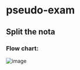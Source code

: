 # pseudo-exam

## Split the nota
### Flow chart:
![image](https://github.com/user-attachments/assets/ea66dd6c-7cb8-45bf-a41f-e85cf38d14db)
